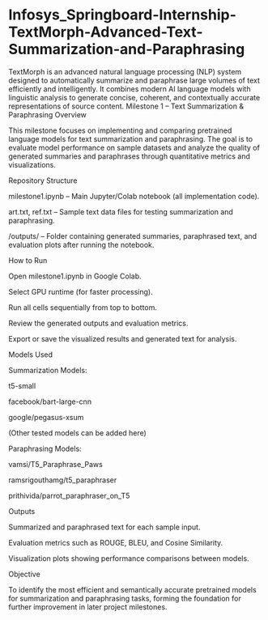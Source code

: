 # Infosys_Springboard-Internship-TextMorph-Advanced-Text-Summarization-and-Paraphrasing
TextMorph is an advanced natural language processing (NLP) system designed to automatically summarize and paraphrase large volumes of text efficiently and intelligently. It combines modern AI language models with linguistic analysis to generate concise, coherent, and contextually accurate representations of source content.
Milestone 1 – Text Summarization & Paraphrasing
Overview

This milestone focuses on implementing and comparing pretrained language models for text summarization and paraphrasing. The goal is to evaluate model performance on sample datasets and analyze the quality of generated summaries and paraphrases through quantitative metrics and visualizations.

Repository Structure

milestone1.ipynb – Main Jupyter/Colab notebook (all implementation code).

art.txt, ref.txt – Sample text data files for testing summarization and paraphrasing.

/outputs/ – Folder containing generated summaries, paraphrased text, and evaluation plots after running the notebook.

How to Run

Open milestone1.ipynb in Google Colab.

Select GPU runtime (for faster processing).

Run all cells sequentially from top to bottom.

Review the generated outputs and evaluation metrics.

Export or save the visualized results and generated text for analysis.

Models Used

Summarization Models:

t5-small

facebook/bart-large-cnn

google/pegasus-xsum

(Other tested models can be added here)

Paraphrasing Models:

vamsi/T5_Paraphrase_Paws

ramsrigouthamg/t5_paraphraser

prithivida/parrot_paraphraser_on_T5

Outputs

Summarized and paraphrased text for each sample input.

Evaluation metrics such as ROUGE, BLEU, and Cosine Similarity.

Visualization plots showing performance comparisons between models.

Objective

To identify the most efficient and semantically accurate pretrained models for summarization and paraphrasing tasks, forming the foundation for further improvement in later project milestones.
